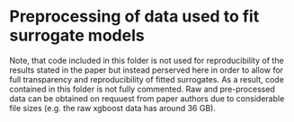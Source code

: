 # Preprocessing of data used to fit surrogate models

Note, that code included in this folder is not used for reproducibility of the results stated in the paper but instead perserved here in order to allow for full transparency
and reproducibility of fitted surrogates. As a result, code contained in this folder is not fully commented.
Raw and pre-processed data can be obtained on requuest from paper authors due to considerable file sizes (e.g. the raw xgboost data has around 36 GB).
